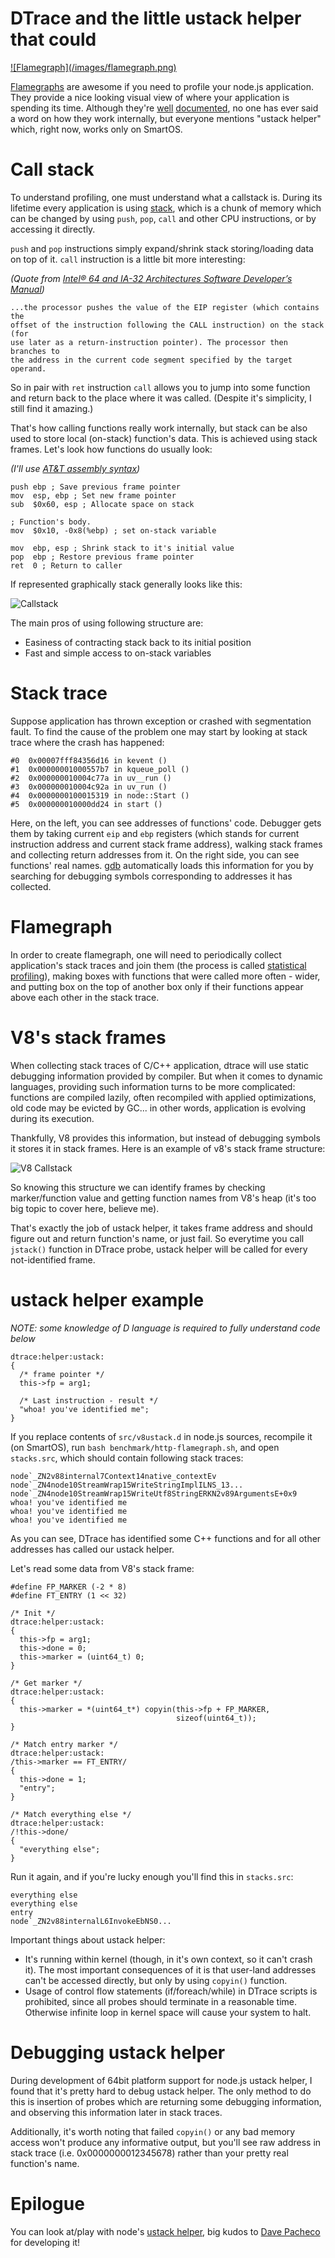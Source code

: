 # DTrace and the little ustack helper that could

<a target=__blank href="/f/tlsnappy-x64.svg">
  ![Flamegraph](/images/flamegraph.png)
</a>

[Flamegraphs][0] are awesome if you need to profile your node.js application.
They provide a nice looking visual view of where your application is spending
its time. Although they're [well][0] [documented][1], no one has ever said a
word on how they work internally, but everyone mentions
"ustack helper" which, right now, works only on SmartOS.

Call stack
==========

To understand profiling, one must understand what a callstack is. During its
lifetime every application is using [stack][2], which is a chunk of memory which can
be changed by using `push`, `pop`, `call` and other CPU instructions, or
by accessing it directly.

`push` and `pop` instructions simply expand/shrink stack storing/loading
data on top of it. `call` instruction is a little bit more interesting:

_(Quote from
  [Intel® 64 and IA-32 Architectures Software Developer’s Manual][3])_

    ...the processor pushes the value of the EIP register (which contains the
    offset of the instruction following the CALL instruction) on the stack (for
    use later as a return-instruction pointer). The processor then branches to
    the address in the current code segment specified by the target operand.

So in pair with `ret` instruction `call` allows you to jump into some function
and return back to the place where it was called. (Despite it's simplicity, I
still find it amazing.)

That's how calling functions really work internally, but stack can be also used
to store local (on-stack) function's data. This is achieved using stack frames.
Let's look how functions do usually look:

_(I'll use [AT&T assembly syntax][4])_

    push ebp ; Save previous frame pointer
    mov  esp, ebp ; Set new frame pointer
    sub  $0x60, esp ; Allocate space on stack

    ; Function's body.
    mov  $0x10, -0x8(%ebp) ; set on-stack variable

    mov  ebp, esp ; Shrink stack to it's initial value
    pop  ebp ; Restore previous frame pointer
    ret  0 ; Return to caller

If represented graphically stack generally looks like this:

![Callstack](/images/callstack.png)

The main pros of using following structure are:

 * Easiness of contracting stack back to its initial position
 * Fast and simple access to on-stack variables

Stack trace
===========

Suppose application has thrown exception or crashed with segmentation fault.
To find the cause of the problem one may start by looking at stack trace where
the crash has happened:

    #0  0x00007fff84356d16 in kevent ()
    #1  0x00000001000557b7 in kqueue_poll ()
    #2  0x000000010004c77a in uv__run ()
    #3  0x000000010004c92a in uv_run ()
    #4  0x0000000100015319 in node::Start ()
    #5  0x000000010000dd24 in start ()

Here, on the left, you can see addresses of functions' code. Debugger gets them
by taking current `eip` and `ebp` registers (which stands for current
instruction address and current stack frame address), walking stack frames and
collecting return addresses from it. On the right side, you can see functions'
real names. [gdb][5] automatically loads this information for you by searching
for debugging symbols corresponding to addresses it has collected.

Flamegraph
==========

In order to create flamegraph, one will need to periodically collect
application's stack traces and join them (the process is called
[statistical profiling][6]),  making boxes with functions that were called more
often - wider, and putting box on the top of another box only if their functions
appear above each other in the stack trace.

V8's stack frames
=================

When collecting stack traces of C/C++ application, dtrace will use static
debugging information provided by compiler. But when it comes to dynamic
languages, providing such information turns to be more complicated: functions
are compiled lazily, often recompiled with applied optimizations, old code may
be evicted by GC... in other words, application is evolving during its
execution.

Thankfully, V8 provides this information, but instead of debugging symbols
it stores it in stack frames. Here is an example of v8's stack frame structure:

![V8 Callstack](/images/v8-callstack.png)

So knowing this structure we can identify frames by checking marker/function
value and getting function names from V8's heap (it's too big topic to cover
here, believe me).

That's exactly the job of ustack helper, it takes frame address and should figure
out and return function's name, or just fail. So everytime you call `jstack()`
function in DTrace probe, ustack helper will be called for every not-identified
frame.

ustack helper example
=====================

_NOTE: some knowledge of D language is required to fully understand code below_

    dtrace:helper:ustack:
    {
      /* frame pointer */
      this->fp = arg1;

      /* Last instruction - result */
      "whoa! you've identified me";
    }

If you replace contents of `src/v8ustack.d` in node.js sources, recompile it
(on SmartOS), run `bash benchmark/http-flamegraph.sh`, and open `stacks.src`,
which should contain following stack traces:

    node`_ZN2v88internal7Context14native_contextEv
    node`_ZN4node10StreamWrap15WriteStringImplILNS_13...
    node`_ZN4node10StreamWrap15WriteUtf8StringERKN2v89ArgumentsE+0x9
    whoa! you've identified me
    whoa! you've identified me
    whoa! you've identified me

As you can see, DTrace has identified some C++ functions and for all other
addresses has called our ustack helper.

Let's read some data from V8's stack frame:

    #define FP_MARKER (-2 * 8)
    #define FT_ENTRY (1 << 32)

    /* Init */
    dtrace:helper:ustack:
    {
      this->fp = arg1;
      this->done = 0;
      this->marker = (uint64_t) 0;
    }

    /* Get marker */
    dtrace:helper:ustack:
    {
      this->marker = *(uint64_t*) copyin(this->fp + FP_MARKER,
                                         sizeof(uint64_t));
    }

    /* Match entry marker */
    dtrace:helper:ustack:
    /this->marker == FT_ENTRY/
    {
      this->done = 1;
      "entry";
    }

    /* Match everything else */
    dtrace:helper:ustack:
    /!this->done/
    {
      "everything else";
    }

Run it again, and if you're lucky enough you'll find this in `stacks.src`:

    everything else
    everything else
    entry
    node`_ZN2v88internalL6InvokeEbNS0...

Important things about ustack helper:

* It's running within kernel (though, in it's own context, so it can't crash
  it). The most important consequences of it is that user-land addresses can't
  be accessed directly, but only by using `copyin()` function.
* Usage of control flow statements (if/foreach/while) in DTrace scripts is
  prohibited, since all probes should terminate in a reasonable time. Otherwise
  infinite loop in kernel space will cause your system to halt.


Debugging ustack helper
=======================

During development of 64bit platform support for node.js ustack helper, I found
that it's pretty hard to debug ustack helper. The only method to do this is
insertion of probes which are returning some debugging information, and
observing this information later in stack traces.

Additionally, it's worth noting that failed `copyin()` or any bad memory access
won't produce any informative output, but you'll see raw address in stack trace
(i.e. 0x0000000012345678) rather than your pretty real function's name.

Epilogue
========

You can look at/play with node's [ustack helper][7], big kudos to
[Dave Pacheco][8] for developing it!

[0]: http://blog.nodejs.org/2012/04/25/profiling-node-js/
[1]: http://dtrace.org/blogs/dap/2012/01/05/where-does-your-node-program-spend-its-time/
[2]: http://en.wikipedia.org/wiki/Stack_(abstract_data_type)
[3]: http://download.intel.com/products/processor/manual/325462.pdf
[4]: http://en.wikipedia.org/wiki/X86_assembly_language#Syntax
[5]: http://www.gnu.org/software/gdb/
[6]: http://en.wikipedia.org/wiki/Profiling_(computer_programming)#Statistical_profilers
[7]: https://github.com/joyent/node/blob/master/src/v8ustack.d
[8]: https://github.com/davepacheco
